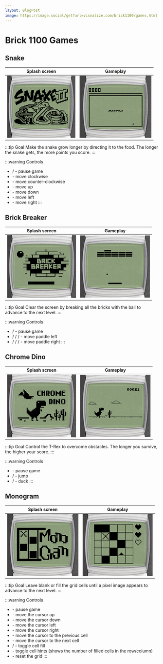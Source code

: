 ```yaml
---
layout: BlogPost
image: https://image.social/get?url=visnalize.com/brick1100/games.html
---
```


# Brick 1100 Games

<a-social />

## Snake

| Splash screen | Gameplay |
| --- | --- |
| ![Snake intro](./games/snake-intro.png) | ![Snake gameplay](./games/snake-gameplay.png) |

:::tip Goal
Make the snake grow longer by directing it to the food. The longer the snake gets, the more points you score.
:::

:::warning Controls

- <a-key s="navi" /> / <a-key s="clear" /> - pause game
- <a-key s="down" /> - move clockwise
- <a-key s="up" /> - move counter-clockwise
- <a-key s="2" /> - move up
- <a-key s="8" /> - move down
- <a-key s="4" /> - move left
- <a-key s="6" /> - move right
:::

## Brick Breaker

| Splash screen | Gameplay |
| --- | --- |
| ![Brick breaker intro](./games/brick-intro.png) | ![Brick breaker gameplay](./games/brick-gameplay.png)

:::tip Goal
Clear the screen by breaking all the bricks with the ball to advance to the next level.
:::

:::warning Controls

- <a-key s="navi" /> / <a-key s="clear" /> - pause game
- <a-key s="up" /> / <a-key s="1" /> / <a-key s="4" /> / <a-key s="7" /> - move paddle left
- <a-key s="down" /> / <a-key s="3" /> / <a-key s="6" /> / <a-key s="9" /> - move paddle right
:::

## Chrome Dino

| Splash screen | Gameplay |
| --- | --- |
| ![Chrome Dino intro](./games/dino-intro.png) | ![Chrome Dino gameplay](./games/dino-gameplay.png) |

:::tip Goal
Control the T-Rex to overcome obstacles. The longer you survive, the higher your score.
:::

:::warning Controls

- <a-key s="clear" /> - pause game
- <a-key s="up" /> / <a-key s="2" /> - jump
- <a-key s="down" /> / <a-key s="8" /> - duck
:::

## Monogram

| Splash screen | Gameplay |
| --- | --- |
| ![Monogram intro](./games/monogram-intro.png) | ![Monogram gameplay](./games/monogram-gameplay.png) |

:::tip Goal
Leave blank or fill the grid cells until a pixel image appears to advance to the next level.
:::

:::warning Controls

- <a-key s="clear" /> - pause game
- <a-key s="2" /> - move the cursor up
- <a-key s="8" /> - move the cursor down
- <a-key s="4" /> - move the cursor left
- <a-key s="6" /> - move the cursor right
- <a-key s="up" /> - move the cursor to the previous cell
- <a-key s="down" /> - move the cursor to the next cell
- <a-key s="navi" /> / <a-key s="5" /> - toggle cell fill
- <a-key s="aste" /> - toggle cell hints (shows the number of filled cells in the row/column)
- <a-key s="0" /> - reset the grid
:::
